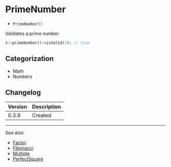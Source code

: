 # PrimeNumber

- `PrimeNumber()`

Validates a prime number

```php
v::primeNumber()->isValid(7); // true
```

## Categorization

- Math
- Numbers

## Changelog

Version | Description
--------|-------------
  0.3.9 | Created

***
See also:

- [Factor](Factor.md)
- [Fibonacci](Fibonacci.md)
- [Multiple](Multiple.md)
- [PerfectSquare](PerfectSquare.md)
